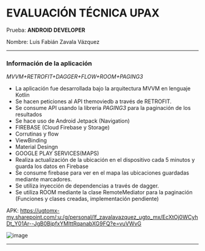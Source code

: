 # EVALUACIÓN TÉCNICA UPAX #

Prueba: **ANDROID DEVELOPER**

Nombre: Luis Fabián Zavala Vázquez

-----
### Información de la aplicación ###

*MVVM+RETROFIT+DAGGER+FLOW+ROOM+PAGING3*

* La aplicación fue desarrollada bajo la arquitectura MVVM en lenguaje Kotlin
* Se hacen peticiones al API themoviedb a través de RETROFIT.
* Se consume API usando la libreria *PAGING3* para la paginación de los resultados
* Se hace uso de Android Jetpack (Navigation) 
* FIREBASE (Cloud Firebase y Storage)
* Corrutinas y flow
* ViewBinding
* Material Desingn
* GOOGLE PLAY SERVICES(MAPS)
* Realiza actualización de la ubicación en el dispositivo cada 5 minutos y guarda los datos en Firebase
* Se consume firebase para ver en el mapa las ubicaciones guardadas mediante marcadores.
* Se utiliza inyección de dependencias a través de dagger.
* Se utiliza ROOM mediante la clase RemoteMediator para la paginación (Funciones y clases creadas, implementación pendiente)

APK: https://ugtomx-my.sharepoint.com/:u:/g/personal/lf_zavalavazquez_ugto_mx/EcXtOj0WCyhDt_Y01Ar--JgB0BjpfxYMlttRqanabXG9FQ?e=vuVWvG



![image](https://user-images.githubusercontent.com/44623170/159818119-646d7312-64ee-4cd8-9340-2d18128508db.png)


------
